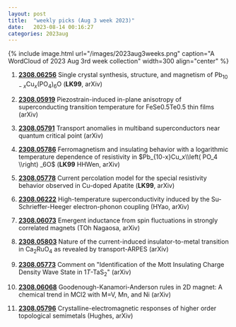 ```yaml
---
layout: post
title:  "weekly picks (Aug 3 week 2023)"
date:   2023-08-14 00:16:27
categories: 2023aug
---
```



{% include image.html url="/images/2023aug3weeks.png" caption="A WordCloud of 2023 Aug 3rd week collection" width=300 align="center" %}





1. **[2308.06256](http://arxiv.org/abs/2308.06256)** Single crystal synthesis, structure, and magnetism of Pb$_{10-x}$Cu$_x$(PO$_4$)$_6$O (**LK99**, arXiv)

1. **[2308.05919](http://arxiv.org/abs/2308.05919)** Piezostrain-induced in-plane anisotropy of superconducting transition temperature for FeSe0.5Te0.5 thin films (arXiv)

1. **[2308.05791](http://arxiv.org/abs/2308.05791)** Transport anomalies in multiband superconductors near quantum critical point (arXiv)

1. **[2308.05786](http://arxiv.org/abs/2308.05786)** Ferromagnetism and insulating behavior with a logarithmic temperature dependence of resistivity in $Pb_{10-x}Cu_x\\left( PO_4 \\right) _6O$ (**LK99** HHWen, arXiv)

1. **[2308.05778](http://arxiv.org/abs/2308.05778)** Current percolation model for the special resistivity behavior observed in Cu-doped Apatite (**LK99**, arXiv)

1. **[2308.06222](http://arxiv.org/abs/2308.06222)** High-temperature superconductivity induced by the Su-Schrieffer-Heeger electron-phonon coupling (HYao, arXiv)

1. **[2308.06073](http://arxiv.org/abs/2308.06073)** Emergent inductance from spin fluctuations in strongly correlated magnets (TOh Nagaosa, arXiv)

1. **[2308.05803](http://arxiv.org/abs/2308.05803)** Nature of the current-induced insulator-to-metal transition in Ca$_2$RuO$_4$ as revealed by transport-ARPES (arXiv)

1. **[2308.05773](http://arxiv.org/abs/2308.05773)** Comment on "Identification of the Mott Insulating Charge Density Wave State in $1T$-TaS$_2$" (arXiv)

1. **[2308.06068](http://arxiv.org/abs/2308.06068)** Goodenough-Kanamori-Anderson rules in 2D magnet: A chemical trend in MCl2 with M=V, Mn, and Ni (arXiv)

1. **[2308.05796](http://arxiv.org/abs/2308.05796)** Crystalline-electromagnetic responses of higher order topological semimetals (Hughes, arXiv)
